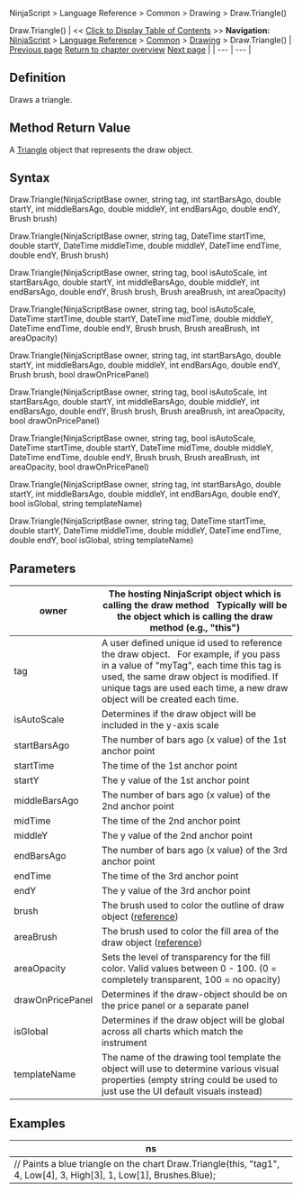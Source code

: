 ﻿
NinjaScript \> Language Reference \> Common \> Drawing \> Draw.Triangle()

Draw.Triangle()
| \<\< [Click to Display Table of Contents](draw_triangle.md) \>\> **Navigation:**     [NinjaScript](ninjascript-1.md) \> [Language Reference](language_reference_wip-1.md) \> [Common](common-1.md) \> [Drawing](drawing-1.md) \> Draw.Triangle() | [Previous page](trendchannel-1.md) [Return to chapter overview](drawing-1.md) [Next page](triangle-1.md) |
| --- | --- |
## Definition
Draws a triangle.
 
## Method Return Value
A [Triangle](triangledown-1.md) object that represents the draw object.
 
## Syntax
Draw.Triangle(NinjaScriptBase owner, string tag, int startBarsAgo, double startY, int middleBarsAgo, double middleY, int endBarsAgo, double endY, Brush brush)  

Draw.Triangle(NinjaScriptBase owner, string tag, DateTime startTime, double startY, DateTime middleTime, double middleY, DateTime endTime, double endY, Brush brush)  

Draw.Triangle(NinjaScriptBase owner, string tag, bool isAutoScale, int startBarsAgo, double startY, int middleBarsAgo, double middleY, int endBarsAgo, double endY, Brush brush, Brush areaBrush, int areaOpacity)  

Draw.Triangle(NinjaScriptBase owner, string tag, bool isAutoScale, DateTime startTime, double startY, DateTime midTime, double middleY, DateTime endTime, double endY, Brush brush, Brush areaBrush, int areaOpacity)  

Draw.Triangle(NinjaScriptBase owner, string tag, int startBarsAgo, double startY, int middleBarsAgo, double middleY, int endBarsAgo, double endY, Brush brush, bool drawOnPricePanel)  

Draw.Triangle(NinjaScriptBase owner, string tag, bool isAutoScale, int startBarsAgo, double startY, int middleBarsAgo, double middleY, int endBarsAgo, double endY, Brush brush, Brush areaBrush, int areaOpacity, bool drawOnPricePanel)  

Draw.Triangle(NinjaScriptBase owner, string tag, bool isAutoScale, DateTime startTime, double startY, DateTime midTime, double middleY, DateTime endTime, double endY, Brush brush, Brush areaBrush, int areaOpacity, bool drawOnPricePanel)  

Draw.Triangle(NinjaScriptBase owner, string tag, int startBarsAgo, double startY, int middleBarsAgo, double middleY, int endBarsAgo, double endY, bool isGlobal, string templateName)  

Draw.Triangle(NinjaScriptBase owner, string tag, DateTime startTime, double startY, DateTime middleTime, double middleY, DateTime endTime, double endY, bool isGlobal, string templateName)

## Parameters
| owner | The hosting NinjaScript object which is calling the draw method   Typically will be the object which is calling the draw method (e.g., "this") |
| --- | --- |
| tag | A user defined unique id used to reference the draw object.    For example, if you pass in a value of "myTag", each time this tag is used, the same draw object is modified. If unique tags are used each time, a new draw object will be created each time. |
| isAutoScale | Determines if the draw object will be included in the y\-axis scale |
| startBarsAgo | The number of bars ago (x value) of the 1st anchor point |
| startTime | The time of the 1st anchor point |
| startY | The y value of the 1st anchor point |
| middleBarsAgo | The number of bars ago (x value) of the 2nd anchor point |
| midTime | The time of the 2nd anchor point |
| middleY | The y value of the 2nd anchor point |
| endBarsAgo | The number of bars ago (x value) of the 3rd anchor point |
| endTime | The time of the 3rd anchor point |
| endY | The y value of the 3rd anchor point |
| brush | The brush used to color the outline of draw object ([reference](https://msdn.microsoft.com/en-us/library/system.windows.media.brushes%28v=vs.110%29.aspx)) |
| areaBrush | The brush used to color the fill area of the draw object ([reference](https://msdn.microsoft.com/en-us/library/system.windows.media.brushes%28v=vs.110%29.aspx)) |
| areaOpacity | Sets the level of transparency for the fill color. Valid values between 0 \- 100\. (0 \= completely transparent, 100 \= no opacity) |
| drawOnPricePanel | Determines if the draw\-object should be on the price panel or a separate panel |
| isGlobal | Determines if the draw object will be global across all charts which match the instrument |
| templateName | The name of the drawing tool template the object will use to determine various visual properties (empty string could be used to just use the UI default visuals instead) |

## 
## 
## Examples
| ns |
| --- |
| // Paints a blue triangle on the chart Draw.Triangle(this, "tag1", 4, Low\[4], 3, High\[3], 1, Low\[1], Brushes.Blue); |
